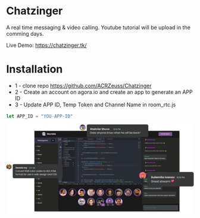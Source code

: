 # Chatzinger
A real time messaging & video calling. Youtube tutorial will be upload in the comming days.

Live Demo: https://chatzinger.tk/

# Installation
* 1 - clone repo https://github.com/ACRZeuss/Chatzinger
* 2 - Create an account on agora.io and create an app to generate an APP ID
* 3 - Update APP ID, Temp Token and Channel Name in room_rtc.js
```javascript
let APP_ID = "YOU-APP-ID"
```


<img src="./images/preview.png">  
